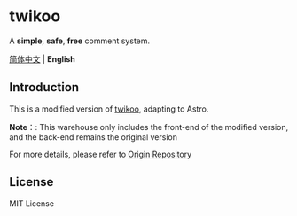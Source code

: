 # twikoo

A **simple**, **safe**, **free** comment system.  

[简体中文](./README.en.md) | **English** 

## Introduction

This is a modified version of [twikoo](https://github.com/twikoojs/twikoo), adapting to Astro.

**Note**：: This warehouse only includes the front-end of the  modified version, and the back-end remains the original version

For more details, please refer to [Origin Repository](https://github.com/twikoojs/twikoo)



## License

MIT License